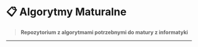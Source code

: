 # 📋 Algorytmy Maturalne

> **Repozytorium z algorytmami potrzebnymi do matury z informatyki**  
---
 